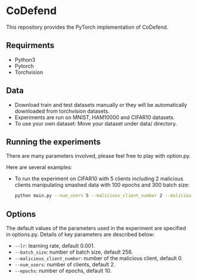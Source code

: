 # CoDefend

This repository provides the PyTorch implementation of CoDefend.

## Requirments
 - Python3
 - Pytorch
 - Torchvision

## Data
 - Download train and test datasets manually or they will be automatically downloaded from torchvision datasets.
 - Experiments are run on MNIST, HAM10000 and CIFAR10 datasets.
 - To use your own dataset: Move your dataset under data/ directory.

## Running the experiments

There are many parameters involved, please feel free to play with option.py.

Here are several examples:
   
 - To run the experiment on CIFAR10 with 5 clients including 2 malicious clients manipulating smashed data with 100 epochs and 300 batch size:
   ```sh
   python main.py --num_users 5 --malicious_client_number 2 --malicious_index 2 --dataset 'CIFAR10' --epochs 100 --batch_size 300

  ## Options
  The default values of the parameters used in the experiment are specified in options.py. Details of key parameters are described below:

 - `--lr`: learning rate, default 0.001.
 - `--batch_size`: number of batch size, default 256.
 - `--malicious_client_number`: number of the malicious client, default 0.
- `--num_users`: number of clients, default 2.
 - `--epochs`: number of epochs, default 10.
